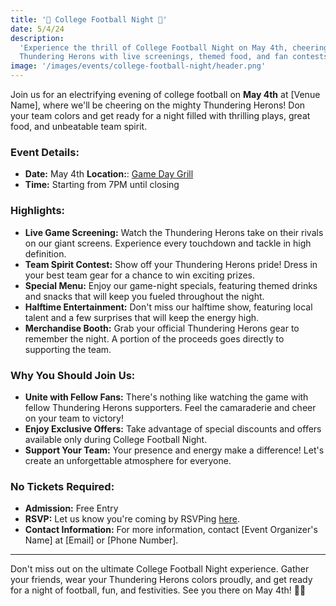 ```yaml
---
title: '🏈 College Football Night 🏈'
date: 5/4/24
description:
  'Experience the thrill of College Football Night on May 4th, cheering for the
  Thundering Herons with live screenings, themed food, and fan contests!'
image: '/images/events/college-football-night/header.png'
---
```


Join us for an electrifying evening of college football on **May 4th** at [Venue
Name], where we'll be cheering on the mighty Thundering Herons! Don your team
colors and get ready for a night filled with thrilling plays, great food, and
unbeatable team spirit.

### **Event Details:**

- **Date:** May 4th **Location:**:
  [Game Day Grill](https://maps.app.goo.gl/Qd7f5GEyVGj1em3JA)
- **Time:** Starting from 7PM until closing

### **Highlights:**

- **Live Game Screening:** Watch the Thundering Herons take on their rivals on
  our giant screens. Experience every touchdown and tackle in high definition.
- **Team Spirit Contest:** Show off your Thundering Herons pride! Dress in your
  best team gear for a chance to win exciting prizes.
- **Special Menu:** Enjoy our game-night specials, featuring themed drinks and
  snacks that will keep you fueled throughout the night.
- **Halftime Entertainment:** Don't miss our halftime show, featuring local
  talent and a few surprises that will keep the energy high.
- **Merchandise Booth:** Grab your official Thundering Herons gear to remember
  the night. A portion of the proceeds goes directly to supporting the team.

### **Why You Should Join Us:**

- **Unite with Fellow Fans:** There's nothing like watching the game with fellow
  Thundering Herons supporters. Feel the camaraderie and cheer on your team to
  victory!
- **Enjoy Exclusive Offers:** Take advantage of special discounts and offers
  available only during College Football Night.
- **Support Your Team:** Your presence and energy make a difference! Let's
  create an unforgettable atmosphere for everyone.

### **No Tickets Required:**

- **Admission:** Free Entry
- **RSVP:** Let us know you're coming by RSVPing [here](#).
- **Contact Information:** For more information, contact [Event Organizer's
  Name] at [Email] or [Phone Number].

---

Don't miss out on the ultimate College Football Night experience. Gather your
friends, wear your Thundering Herons colors proudly, and get ready for a night
of football, fun, and festivities. See you there on May 4th! 🏈💙
